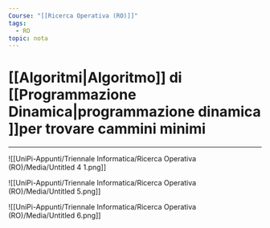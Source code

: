 ```yaml
---
Course: "[[Ricerca Operativa (RO)]]"
tags:
  - RO
topic: nota
---
```


# [[Algoritmi|Algoritmo]] di [[Programmazione Dinamica|programmazione dinamica ]]per trovare cammini minimi
---


![[UniPi-Appunti/Triennale Informatica/Ricerca Operativa (RO)/Media/Untitled 4 1.png]]

![[UniPi-Appunti/Triennale Informatica/Ricerca Operativa (RO)/Media/Untitled 5.png]]

![[UniPi-Appunti/Triennale Informatica/Ricerca Operativa (RO)/Media/Untitled 6.png]]
